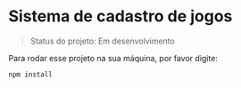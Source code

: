 <h1>Sistema de cadastro de jogos</h1>

> Status do projeto: Em desenvolvimento

Para rodar esse projeto na sua máquina, por favor digite:

```
npm install
```

